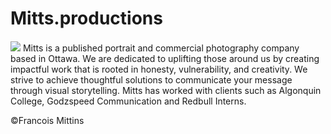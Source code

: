 # Mitts.productions

#### []()

![](photo.jpg)
Mitts is a published portrait and commercial photography company based in Ottawa. We are dedicated to uplifting those around us by creating impactful work that is rooted in honesty, vulnerability, and creativity. We strive to achieve thoughtful solutions to communicate your message through visual storytelling. Mitts has worked with clients such as Algonquin College, Godzspeed Communication and Redbull Interns.

©Francois Mittins

